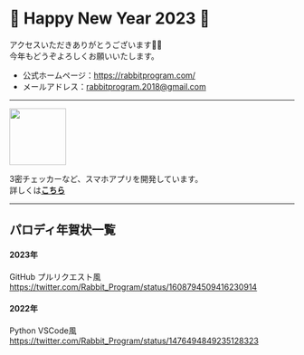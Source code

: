 # 🎉 Happy New Year 2023 🎉
アクセスいただきありがとうございます🙇‍♂️<br/>
今年もどうぞよろしくお願いいたします。

- 公式ホームページ：https://rabbitprogram.com/
- メールアドレス：rabbitprogram.2018@gmail.com

----

<img width="100" src="https://user-images.githubusercontent.com/74450836/210068409-c157ab1f-97d4-46f0-948b-2e0a6596c1c0.png">

3密チェッカーなど、スマホアプリを開発しています。<br/>
詳しくは[**こちら**](https://play.google.com/store/apps/developer?id=%E3%83%A9%E3%83%93%E3%83%83%E3%83%88%E3%83%97%E3%83%AD%E3%82%B0%E3%83%A9%E3%83%A0)

----

## パロディ年賀状一覧
#### 2023年
GitHub プルリクエスト風<br/>
https://twitter.com/Rabbit_Program/status/1608794509416230914

#### 2022年
Python VSCode風<br/>
https://twitter.com/Rabbit_Program/status/1476494849235128323
